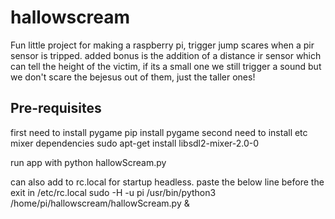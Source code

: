 # hallowscream

Fun little project for making a raspberry pi, trigger jump scares when a pir sensor is tripped. added bonus is the addition of a distance ir sensor which can tell the height of the victim, if its a small one we still trigger a sound but we don't scare the bejesus out of them, just the taller ones! 

## Pre-requisites
first need to install pygame
pip install pygame
second need to install etc mixer dependencies
sudo apt-get install libsdl2-mixer-2.0-0

run app with python hallowScream.py

can also add to rc.local for startup headless.
paste the below line before the exit
in /etc/rc.local
sudo -H -u pi /usr/bin/python3 /home/pi/hallowscream/hallowScream.py &